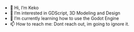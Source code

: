 - 👋 Hi, I’m Keko
- 👀 I’m interested in GDScript, 3D Modeling and Design
- 🌱 I’m currently learning how to use the Godot Engine
- 📫 How to reach me: Dont reach out, im going to ignore it.
<!---
Thebigjooj1/Thebigjooj1 is a ✨ special ✨ repository because its `README.md` (this file) appears on your GitHub profile.
You can click the Preview link to take a look at your changes.
--->
